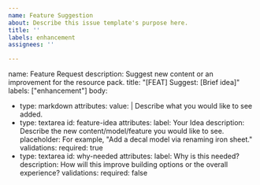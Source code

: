 ```yaml
---
name: Feature Suggestion
about: Describe this issue template's purpose here.
title: ''
labels: enhancement
assignees: ''

---
```


name: Feature Request
description: Suggest new content or an improvement for the resource pack.
title: "[FEAT] Suggest: [Brief idea]"
labels: ["enhancement"]
body:
  - type: markdown
    attributes:
      value: |
        Describe what you would like to see added.
  - type: textarea
    id: feature-idea
    attributes:
      label: Your Idea
      description: Describe the new content/model/feature you would like to see.
      placeholder: For example, "Add a decal model via renaming iron sheet."
    validations:
      required: true
  - type: textarea
    id: why-needed
    attributes:
      label: Why is this needed?
      description: How will this improve building options or the overall experience?
    validations:
      required: false
